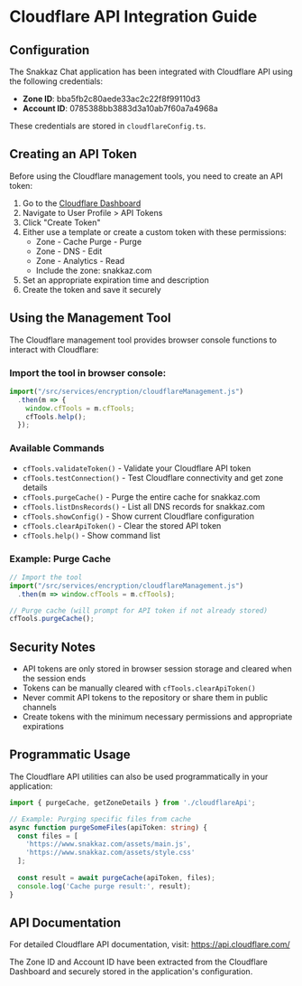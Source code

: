 # Cloudflare API Integration Guide

## Configuration

The Snakkaz Chat application has been integrated with Cloudflare API using the following credentials:

- **Zone ID**: bba5fb2c80aede33ac2c22f8f99110d3
- **Account ID**: 0785388bb3883d3a10ab7f60a7a4968a

These credentials are stored in `cloudflareConfig.ts`.

## Creating an API Token

Before using the Cloudflare management tools, you need to create an API token:

1. Go to the [Cloudflare Dashboard](https://dash.cloudflare.com)
2. Navigate to User Profile > API Tokens
3. Click "Create Token"
4. Either use a template or create a custom token with these permissions:
   - Zone - Cache Purge - Purge
   - Zone - DNS - Edit
   - Zone - Analytics - Read
   - Include the zone: snakkaz.com
5. Set an appropriate expiration time and description
6. Create the token and save it securely

## Using the Management Tool

The Cloudflare management tool provides browser console functions to interact with Cloudflare:

### Import the tool in browser console:

```javascript
import("/src/services/encryption/cloudflareManagement.js")
  .then(m => {
    window.cfTools = m.cfTools;
    cfTools.help();
  });
```

### Available Commands

- `cfTools.validateToken()` - Validate your Cloudflare API token
- `cfTools.testConnection()` - Test Cloudflare connectivity and get zone details
- `cfTools.purgeCache()` - Purge the entire cache for snakkaz.com
- `cfTools.listDnsRecords()` - List all DNS records for snakkaz.com
- `cfTools.showConfig()` - Show current Cloudflare configuration
- `cfTools.clearApiToken()` - Clear the stored API token
- `cfTools.help()` - Show command list

### Example: Purge Cache

```javascript
// Import the tool
import("/src/services/encryption/cloudflareManagement.js")
  .then(m => window.cfTools = m.cfTools);

// Purge cache (will prompt for API token if not already stored)
cfTools.purgeCache();
```

## Security Notes

- API tokens are only stored in browser session storage and cleared when the session ends
- Tokens can be manually cleared with `cfTools.clearApiToken()`
- Never commit API tokens to the repository or share them in public channels
- Create tokens with the minimum necessary permissions and appropriate expirations

## Programmatic Usage

The Cloudflare API utilities can also be used programmatically in your application:

```typescript
import { purgeCache, getZoneDetails } from './cloudflareApi';

// Example: Purging specific files from cache
async function purgeSomeFiles(apiToken: string) {
  const files = [
    'https://www.snakkaz.com/assets/main.js',
    'https://www.snakkaz.com/assets/style.css'
  ];
  
  const result = await purgeCache(apiToken, files);
  console.log('Cache purge result:', result);
}
```

## API Documentation

For detailed Cloudflare API documentation, visit:
https://api.cloudflare.com/

The Zone ID and Account ID have been extracted from the Cloudflare Dashboard and securely stored in the application's configuration.
